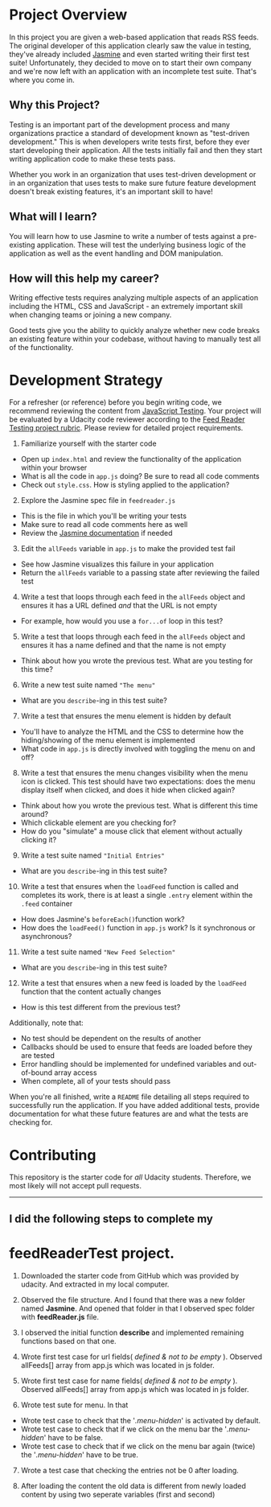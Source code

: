 # Project Overview

In this project you are given a web-based application that reads RSS feeds. The original developer of this application clearly saw the value in testing, they've already included [Jasmine](http://jasmine.github.io/) and even started writing their first test suite! Unfortunately, they decided to move on to start their own company and we're now left with an application with an incomplete test suite. That's where you come in.


## Why this Project?

Testing is an important part of the development process and many organizations practice a standard of development known as "test-driven development." This is when developers write tests first, before they ever start developing their application. All the tests initially fail and then they start writing application code to make these tests pass.

Whether you work in an organization that uses test-driven development or in an organization that uses tests to make sure future feature development doesn't break existing features, it's an important skill to have!


## What will I learn?

You will learn how to use Jasmine to write a number of tests against a pre-existing application. These will test the underlying business logic of the application as well as the event handling and DOM manipulation.


## How will this help my career?

Writing effective tests requires analyzing multiple aspects of an application including the HTML, CSS and JavaScript - an extremely important skill when changing teams or joining a new company.

Good tests give you the ability to quickly analyze whether new code breaks an existing feature within your codebase, without having to manually test all of the functionality.


# Development Strategy

For a refresher (or reference) before you begin writing code, we recommend reviewing the content from [JavaScript Testing](https://www.udacity.com/course/javascript-testing--ud549). Your project will be evaluated by a Udacity code reviewer according to the [Feed Reader Testing project rubric](https://review.udacity.com/#!/rubrics/18/view). Please review for detailed project requirements.

1. Familiarize yourself with the starter code
* Open up `index.html` and review the functionality of the application within your browser
* What is all the code in `app.js` doing? Be sure to read all code comments
* Check out `style.css`. How is styling applied to the application?
2. Explore the Jasmine spec file in `feedreader.js`
* This is the file in which you'll be writing your tests
* Make sure to read all code comments here as well
* Review the [Jasmine documentation](http://jasmine.github.io) if needed
3. Edit the `allFeeds` variable in `app.js` to make the provided test fail
* See how Jasmine visualizes this failure in your application
* Return the `allFeeds` variable to a passing state after reviewing the failed test
4. Write a test that loops through each feed in the `allFeeds` object and ensures it has a URL defined _and_ that the URL is not empty
* For example, how would you use a `for...of` loop in this test?
5. Write a test that loops through each feed in the `allFeeds` object and ensures it has a name defined and that the name is not empty
* Think about how you wrote the previous test. What are you testing for this time?
6. Write a new test suite named `"The menu"`
* What are you `describe`-ing in this test suite?
7. Write a test that ensures the menu element is hidden by default
* You'll have to analyze the HTML and the CSS to determine how the hiding/showing of the menu element is implemented
* What code in `app.js` is directly involved with toggling the menu on and off?
8. Write a test that ensures the menu changes visibility when the menu icon is clicked. This test should have two expectations: does the menu display itself when clicked, and does it hide when clicked again?
* Think about how you wrote the previous test. What is different this time around?
* Which clickable element are you checking for?
* How do you "simulate" a mouse click that element without actually clicking it?
9. Write a test suite named `"Initial Entries"`
* What are you `describe`-ing in this test suite?
10. Write a test that ensures when the `loadFeed` function is called and completes its work, there is at least a single `.entry` element within the `.feed` container
* How does Jasmine's `beforeEach()`function work?
* How does the `loadFeed()` function in `app.js` work? Is it synchronous or asynchronous?
11. Write a test suite named `"New Feed Selection"`
* What are you `describe`-ing in this test suite?
12. Write a test that ensures when a new feed is loaded by the `loadFeed` function that the content actually changes
* How is this test different from the previous test?

Additionally, note that:

* No test should be dependent on the results of another
* Callbacks should be used to ensure that feeds are loaded before they are tested
* Error handling should be implemented for undefined variables and out-of-bound array access
* When complete, all of your tests should pass

When you're all finished, write a `README` file detailing all steps required to successfully run the application. If you have added additional tests, provide documentation for what these future features are and what the tests are checking for.

# Contributing

This repository is the starter code for _all_ Udacity students. Therefore, we most likely will not accept pull requests.

_______________________

## I did the following steps to complete my 
# feedReaderTest project.

1. Downloaded the starter code from GitHub which was provided by udacity. And extracted in my local computer.

2. Observed the file structure. And I found that there was a new folder named **Jasmine**. And opened that folder in that I observed spec folder with **feedReader.js** file.

3. I observed the initial function **describe** and implemented remaining functions based on that one.

4. Wrote first test case for url fields( *defined & not to be empty* ). Observed allFeeds[] array from app.js which was located in js folder.

5. Wrote first test case for name fields( *defined & not to be empty* ). Observed allFeeds[] array from app.js which was located in js folder. 

6. Wrote test sute for menu. In that
+ Wrote test case to check that the '*.menu-hidden*' is activated by default.
+ Wrote test case to check that if we click on the menu bar the '*.menu-hidden*' have to be false.
+ Wrote test case to check that if we click on the menu bar again (twice) the '*.menu-hidden*' have to be true.

7. Wrote a test case that checking the entries not be 0 after loading.

8. After loading the content the old data is different from newly loaded content by using two seperate variables (first and second)